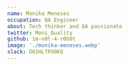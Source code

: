 ```yaml
---
name: Monika Meneses
occupation: QA Engineer
about: Tech thinker and QA passionate
twitter: Moni_Quality
github: 1m-n0t-4-r0b0t
image: './monika-meneses.webp'
slack: D01HLTR99KQ
---
```

